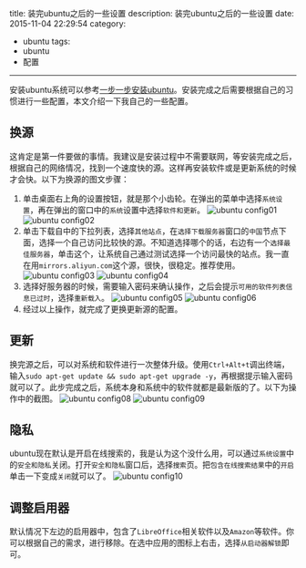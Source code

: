 title: 装完ubuntu之后的一些设置
description: 装完ubuntu之后的一些设置
date: 2015-11-04 22:29:54
category:
- ubuntu
tags:
- ubuntu
- 配置
---
安装ubuntu系统可以参考[一步一步安装ubuntu](/2015/11/01/一步一步安装ubuntu/)。安装完成之后需要根据自己的习惯进行一些配置，本文介绍一下我自己的一些配置。

## 换源
这肯定是第一件要做的事情。我建议是安装过程中不需要联网，等安装完成之后，根据自己的网络情况，找到一个速度快的源。这样再安装软件或是更新系统的时候才会快。以下为换源的图文步骤：
1. 单击桌面右上角的设置按钮，就是那个小齿轮。在弹出的菜单中选择`系统设置`，再在弹出的窗口中的`系统`设置中选择`软件和更新`。
![ubuntu config01](http://zhaiyz.qiniudn.com/images/blog/20151104/config01.png)
![ubuntu config02](http://zhaiyz.qiniudn.com/images/blog/20151104/config02.png)
2. 单击下载自中的下拉列表，选择`其他站点`，在`选择下载服务器`窗口的`中国`节点下面，选择一个自己访问比较快的源。不知道选择哪个的话，右边有一个`选择最佳服务器`，单击这个，让系统自己通过测试选择一个访问最快的站点。我一直在用`mirrors.aliyun.com`这个源，很快，很稳定。推荐使用。
![ubuntu config03](http://zhaiyz.qiniudn.com/images/blog/20151104/config03.png)
![ubuntu config04](http://zhaiyz.qiniudn.com/images/blog/20151104/config04.png)
3. 选择好服务器的时候，需要输入密码来确认操作，之后会提示`可用的软件列表信息已过时`，选择`重新载入`。
![ubuntu config05](http://zhaiyz.qiniudn.com/images/blog/20151104/config05.png)
![ubuntu config06](http://zhaiyz.qiniudn.com/images/blog/20151104/config06.png)
4. 经过以上操作，就完成了更换更新源的配置。

<!--more-->

## 更新
换完源之后，可以对系统和软件进行一次整体升级。使用`Ctrl+Alt+t`调出终端，输入`sudo apt-get update && sudo apt-get upgrade -y`，再根据提示输入密码就可以了。此步完成之后，系统本身和系统中的软件就都是最新版的了。以下为操作中的截图。
![ubuntu config08](http://zhaiyz.qiniudn.com/images/blog/20151104/config08.png)
![ubuntu config09](http://zhaiyz.qiniudn.com/images/blog/20151104/config09.png)

## 隐私
ubuntu现在默认是开启在线搜索的，我是认为这个没什么用，可以通过`系统设置`中的`安全和隐私`关闭。打开`安全和隐私`窗口后，选择`搜索`页。把`包含在线搜索结果`中的`开启`单击一下变成`关闭`就可以了。
![ubuntu config10](http://zhaiyz.qiniudn.com/images/blog/20151104/config10.png)

## 调整启用器
默认情况下左边的启用器中，包含了`LibreOffice`相关软件以及`Amazon`等软件。你可以根据自己的需求，进行移除。在选中应用的图标上右击，选择`从启动器解锁`即可。
